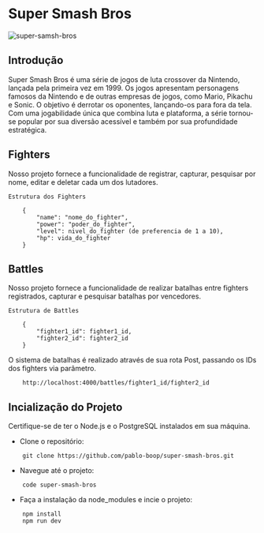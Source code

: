 # Super Smash Bros

![super-samsh-bros](https://variety.com/wp-content/uploads/2018/06/super-smash-ridley-twitter.png)

## Introdução

Super Smash Bros é uma série de jogos de luta crossover da Nintendo, lançada pela primeira vez em 1999. Os jogos apresentam personagens famosos da Nintendo e de outras empresas de jogos, como Mario, Pikachu e Sonic. O objetivo é derrotar os oponentes, lançando-os para fora da tela. Com uma jogabilidade única que combina luta e plataforma, a série tornou-se popular por sua diversão acessível e também por sua profundidade estratégica.

## Fighters

Nosso projeto fornece a funcionalidade de registrar, capturar, pesquisar por nome, editar e deletar cada um dos lutadores.

`Estrutura dos Fighters`

```
    {
        "name": "nome_do_fighter",
        "power": "poder_do_fighter",
        "level": nivel_do_fighter (de preferencia de 1 a 10),
        "hp": vida_do_fighter
    }
```
## Battles

Nosso projeto fornece a funcionalidade de realizar batalhas entre fighters registrados, capturar e pesquisar batalhas por vencedores.

`Estrutura de Battles`

```
    {
        "fighter1_id": fighter1_id,
        "fighter2_id": fighter2_id
    }
```

O sistema de batalhas é realizado através de sua rota Post, passando os IDs dos fighters via parâmetro.

```
    http://localhost:4000/battles/fighter1_id/fighter2_id
```

## Incialização do Projeto

Certifique-se de ter o Node.js e o PostgreSQL instalados em sua máquina.

- Clone o repositório:
```
    git clone https://github.com/pablo-boop/super-smash-bros.git
```

- Navegue até o projeto:
```
    code super-smash-bros
```

- Faça a instalação da node_modules e incie o projeto:
```
    npm install
    npm run dev
```